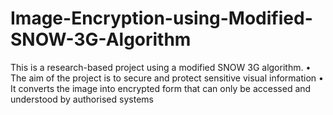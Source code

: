 # Image-Encryption-using-Modified-SNOW-3G-Algorithm
This is a research-based project using a modified SNOW 3G algorithm. • The aim of the project is to secure and protect sensitive visual information • It converts the image into encrypted form that can only be accessed and understood by authorised systems

